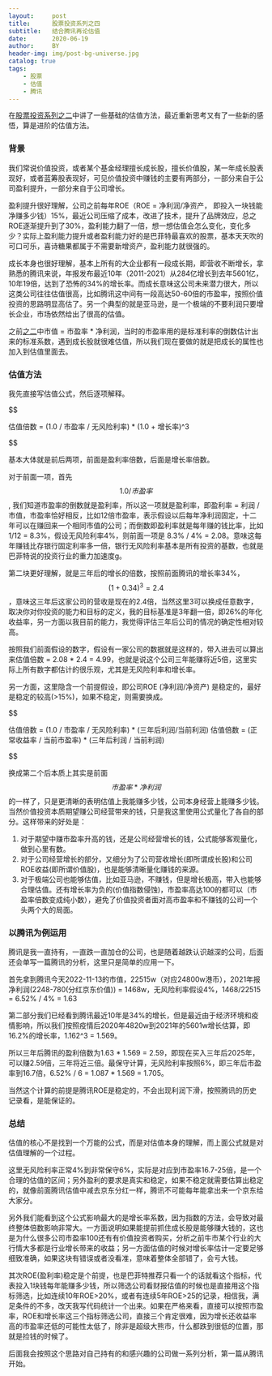 ```yaml
---
layout:     post
title:      股票投资系列之四
subtitle:   结合腾讯再论估值
date:       2020-06-19
author:     BY
header-img: img/post-bg-universe.jpg
catalog: true
tags:
    - 股票
    - 估值
    - 腾讯
---
```


在[股票投资系列之二](http://yougth.top/2021/08/14/%E8%82%A1%E7%A5%A8%E6%8A%95%E8%B5%84%E5%9F%BA%E7%A1%80%E4%B9%8B%E4%BA%8C/)中讲了一些基础的估值方法，最近重新思考又有了一些新的感悟，算是进阶的估值方法。

### 背景

我们常说价值投资，或者某个基金经理擅长成长股，擅长价值股，某一年成长股表现好，或者蓝筹股表现好，可见价值投资中赚钱的主要有两部分，一部分来自于公司盈利提升，一部分来自于公司增长。

盈利提升很好理解，公司之前每年ROE（ROE = 净利润/净资产， 即投入一块钱能净赚多少钱）15%，最近公司压缩了成本，改进了技术，提升了品牌效应，总之ROE逐渐提升到了30%，盈利能力翻了一倍，想一想估值会怎么变化，变化多少？实际上盈利能力提升或者盈利能力好的是巴菲特最喜欢的股票，基本天天吹的可口可乐，喜诗糖果都属于不需要新增资产，盈利能力就很强的。

成长本身也很好理解，基本上所有的大企业都有一段成长期，即营收不断增长，拿熟悉的腾讯来说，年报发布最近10年（2011-2021）从284亿增长到去年5601亿，10年19倍，达到了恐怖的34%的增长率。而成长意味这公司未来潜力很大，所以这类公司往往估值很高，比如腾讯这中间有一段高达50-60倍的市盈率，按照价值投资的思路明显高估了。另一个典型的就是亚马逊，是一个极端的不要利润只要增长企业，市场依然给出了很高的估值。

之前[之二](http://yougth.top/2021/08/14/%E8%82%A1%E7%A5%A8%E6%8A%95%E8%B5%84%E5%9F%BA%E7%A1%80%E4%B9%8B%E4%BA%8C/)中市值 = 市盈率 * 净利润，当时的市盈率用的是标准利率的倒数估计出来的标准系数，遇到成长股就很难估值，所以我们现在要做的就是把成长的属性也加入到估值里面去。

### 估值方法

我先直接写估值公式，然后逐项解释。

$$

估值倍数 = (1.0 / 市盈率 / 无风险利率) * (1.0 + 增长率)^3

$$

基本大体就是前后两项，前面是盈利率倍数，后面是增长率倍数。

对于前面一项，首先 $$ 1.0 / 市盈率 $$ , 我们知道市盈率的倒数就是盈利率，所以这一项就是盈利率，即盈利率 = 利润 / 市值，市盈率恰好相反，比如12倍市盈率，表示假设以后每年净利润固定，十二年可以在赚回来一个相同市值的公司；而倒数即盈利率就是每年赚的钱比率，比如 1/12 = 8.3%，假设无风险利率4%，则前面一项是 8.3% / 4% = 2.08。意味这每年赚钱比存银行固定利率多一倍，银行无风险利率基本是所有投资的基数，也就是巴菲特说的投资行业的重力加速度g。

第二块更好理解，就是三年后的增长的倍数，按照前面腾讯的增长率34%，$$ (1 + 0.34)^3  = 2.4 $$，意味这三年后这家公司的营收是现在的2.4倍，当然这里3可以换成任意数字，取决你对你投资的能力和目标的定义，我的目标基准是3年翻一倍，即26%的年化收益率，另一方面以我目前的能力，我觉得评估三年后公司的情况的确定性相对较高。

按照我们前面假设的数字，假设有一家公司的数据就是这样的，带入进去可以算出来估值倍数 = 2.08 * 2.4 = 4.99，也就是说这个公司三年能赚将近5倍，这里实际上所有数字都估计的很乐观，尤其是无风险利率和增长率。

另一方面，这里隐含一个前提假设，即公司ROE (净利润/净资产) 是稳定的，最好是稳定的较高(>15%)，如果不稳定，则需要换成。

$$

估值倍数 = (1.0 / 市盈率 / 无风险利率) * (三年后利润/当前利润) 
估值倍数 = (正常收益率 / 当前市盈率) *  (三年后利润 / 当前利润)

$$

换成第二个后本质上其实是前面$$ 市盈率 * 净利润 $$ 的一样了，只是更清晰的表明估值上我能赚多少钱，公司本身经营上能赚多少钱。当然价值投资本质期望赚公司经营带来的钱，只是我这里使用公式量化了各自的部分。这样带来的好处是：


> 
 1. 对于期望中赚市盈率升高的钱，还是公司经营增长的钱，公式能够客观量化，做到心里有数。
 2. 对于公司经营增长的部分，又细分为了公司营收增长(即所谓成长股)和公司ROE收益(即所谓价值股)，也是能够清晰量化赚钱的来源。
 3. 对于极端公司也能够估值，比如亚马逊，不赚钱，但是增长极高，带入也能够合理估值。还有增长率为负的(价值指数侵蚀)，市盈率高达100的都可以（市盈率倍数变成纯小数），避免了价值投资者面对高市盈率和不赚钱的公司一个头两个大的局面。


### 以腾讯为例运用

腾讯是我一直持有，一直跌一直加仓的公司，也是随着越跌认识越深的公司，后面还会单写一篇腾讯的分析，这里只是简单的应用一下。

首先拿到腾讯今天2022-11-13的市值，22515w（对应24800w港币），2021年报净利润(2248-780(分红京东价值)) = 1468w，无风险利率假设4%，1468/22515 = 6.52% / 4% = 1.63

第二部分我们已经看到腾讯最近10年是34%的增长，但是最近由于经济环境和疫情影响，所以我们按照疫情后2020年4820w到2021年的5601w增长估算，即16.2%的增长率，1.162^3 = 1.569。

所以三年后腾讯的盈利倍数为1.63 * 1.569 = 2.59，即现在买入三年后2025年，可以赚2.59倍，三年将近三倍。最保守计算，无风险利率按照6%，即三年后市盈率到16.7倍，6.52% / 6 = 1.087 * 1.569 = 1.705。

当然这个计算的前提是腾讯ROE是稳定的，不会出现利润下滑，按照腾讯的历史记录看，是能保证的。

### 总结

估值的核心不是找到一个万能的公式，而是对估值本身的理解，而上面公式就是对估值理解的一个过程。

这里无风险利率正常4%到非常保守6%，实际是对应到市盈率16.7-25倍，是一个合理的估值的区间；另外盈利的要求是真实和稳定，如果不稳定就需要估算出稳定的，就像前面腾讯估值中减去京东分红一样，腾讯不可能每年能拿出来一个京东给大家分。

另外我们能看到这个公式影响最大的是增长率系数，因为指数的方法，会导致对最终整体倍数影响非常大。一方面说明如果能提前抓住成长股是能够赚大钱的，这也是为什么很多公司市盈率100还有有价值投资者购买，分析之前牛市某个行业的大行情大多都是行业增长带来的收益；另一方面估值的时候对增长率估计一定要足够细致准确，如果这块有错误或者没看准，意味着整体全部错了，会亏大钱。

其次ROE(盈利率)稳定是个前提，也是巴菲特推荐只看一个的话就看这个指标，代表投入1块钱每年能赚多少钱，所以筛选公司看财报估值的时候也是直接用这个指标筛选，比如连续10年ROE>20%，或者有连续5年ROE>25的记录，相信我，满足条件的不多，改天我写代码统计一个出来。如果在严格来看，直接可以按照市盈率，ROE和增长率这三个指标筛选公司，直接三个肯定很难，因为增长还收益率高的市盈率还低的可能性太低了，除非是超级大熊市，什么都跌到很低的位置，那就是捡钱的时候了。

后面我会按照这个思路对自己持有的和感兴趣的公司做一系列分析，第一篇从腾讯开始。
